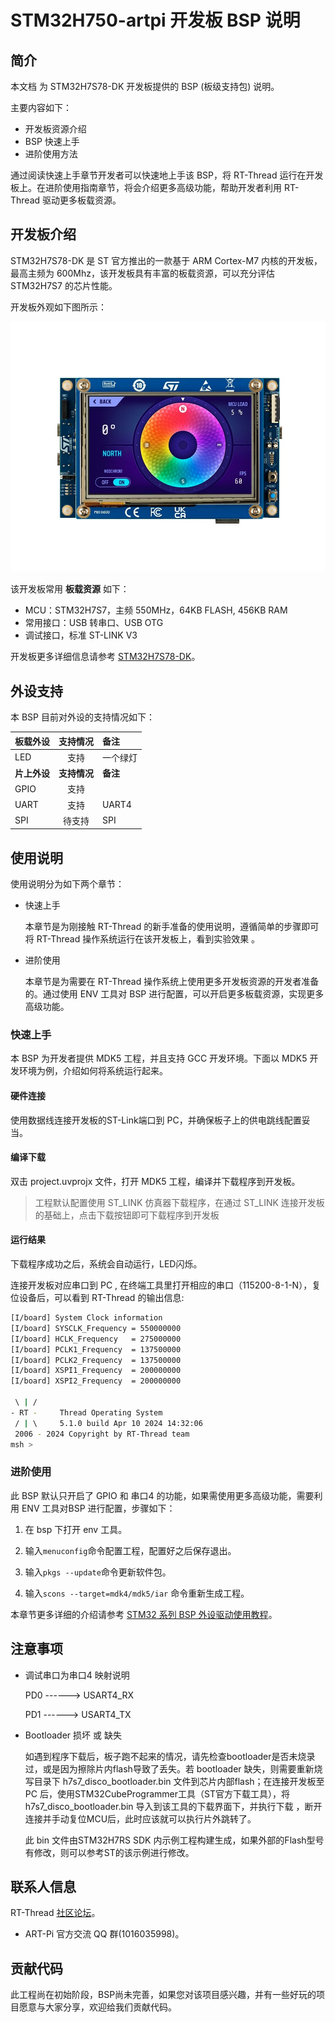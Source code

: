 # STM32H750-artpi 开发板 BSP 说明

## 简介

本文档 为 STM32H7S78-DK 开发板提供的 BSP (板级支持包) 说明。

主要内容如下：

- 开发板资源介绍
- BSP 快速上手
- 进阶使用方法

通过阅读快速上手章节开发者可以快速地上手该 BSP，将 RT-Thread 运行在开发板上。在进阶使用指南章节，将会介绍更多高级功能，帮助开发者利用 RT-Thread 驱动更多板载资源。

## 开发板介绍

STM32H7S78-DK 是 ST 官方推出的一款基于 ARM Cortex-M7 内核的开发板，最高主频为 600Mhz，该开发板具有丰富的板载资源，可以充分评估 STM32H7S7 的芯片性能。

开发板外观如下图所示：

![board](figures/board.jpg)

该开发板常用 **板载资源** 如下：

- MCU：STM32H7S7，主频 550MHz，64KB FLASH, 456KB RAM
- 常用接口：USB 转串口、USB OTG
- 调试接口，标准 ST-LINK V3

开发板更多详细信息请参考 [STM32H7S78-DK](https://www.st.com/en/evaluation-tools/stm32h7s78-dk.html)。


## 外设支持

本 BSP 目前对外设的支持情况如下：

| **板载外设** | **支持情况** | **备注** |
| :----------- | :----------: | :------- |
| LED          |     支持     | 一个绿灯 |
| **片上外设** | **支持情况** | **备注** |
| GPIO         |     支持     |          |
| UART         |     支持     | UART4    |
| SPI          |    待支持    | SPI      |


## 使用说明

使用说明分为如下两个章节：

- 快速上手

    本章节是为刚接触 RT-Thread 的新手准备的使用说明，遵循简单的步骤即可将 RT-Thread 操作系统运行在该开发板上，看到实验效果 。

- 进阶使用

    本章节是为需要在 RT-Thread 操作系统上使用更多开发板资源的开发者准备的。通过使用 ENV 工具对 BSP 进行配置，可以开启更多板载资源，实现更多高级功能。


### 快速上手

本 BSP 为开发者提供 MDK5 工程，并且支持 GCC 开发环境。下面以 MDK5 开发环境为例，介绍如何将系统运行起来。

#### 硬件连接

使用数据线连接开发板的ST-Link端口到 PC，并确保板子上的供电跳线配置妥当。

#### 编译下载

双击 project.uvprojx 文件，打开 MDK5 工程，编译并下载程序到开发板。

> 工程默认配置使用 ST_LINK 仿真器下载程序，在通过 ST_LINK 连接开发板的基础上，点击下载按钮即可下载程序到开发板

#### 运行结果

下载程序成功之后，系统会自动运行，LED闪烁。

连接开发板对应串口到 PC , 在终端工具里打开相应的串口（115200-8-1-N），复位设备后，可以看到 RT-Thread 的输出信息:

```bash
[I/board] System Clock information
[I/board] SYSCLK_Frequency = 550000000
[I/board] HCLK_Frequency   = 275000000
[I/board] PCLK1_Frequency  = 137500000
[I/board] PCLK2_Frequency  = 137500000
[I/board] XSPI1_Frequency  = 200000000
[I/board] XSPI2_Frequency  = 200000000

 \ | /
- RT -     Thread Operating System
 / | \     5.1.0 build Apr 10 2024 14:32:06
 2006 - 2024 Copyright by RT-Thread team
msh >

```
### 进阶使用

此 BSP 默认只开启了 GPIO 和 串口4 的功能，如果需使用更多高级功能，需要利用 ENV 工具对BSP 进行配置，步骤如下：

1. 在 bsp 下打开 env 工具。

2. 输入`menuconfig`命令配置工程，配置好之后保存退出。

3. 输入`pkgs --update`命令更新软件包。

4. 输入`scons --target=mdk4/mdk5/iar` 命令重新生成工程。

本章节更多详细的介绍请参考 [STM32 系列 BSP 外设驱动使用教程](../docs/STM32系列BSP外设驱动使用教程.md)。

## 注意事项

- 调试串口为串口4 映射说明

    PD0  ------> USART4_RX

    PD1 ------> USART4_TX 

- Bootloader 损坏 或 缺失

    如遇到程序下载后，板子跑不起来的情况，请先检查bootloader是否未烧录过，或是因为擦除片内flash导致了丢失。若 bootloader 缺失，则需要重新烧写目录下 h7s7_disco_bootloader.bin 文件到芯片内部flash；在连接开发板至 PC 后，使用STM32CubeProgrammer工具（ST官方下载工具），将 h7s7_disco_bootloader.bin 导入到该工具的下载界面下，并执行下载 ，断开连接并手动复位MCU后，此时应该就可以执行片外跳转了。

    此 bin 文件由STM32H7RS SDK 内示例工程构建生成，如果外部的Flash型号有修改，则可以参考ST的该示例进行修改。
    

## 联系人信息

RT-Thread [社区论坛](https://club.rt-thread.org/)。

-  ART-Pi 官方交流 QQ 群(1016035998)。

## 贡献代码

此工程尚在初始阶段，BSP尚未完善，如果您对该项目感兴趣，并有一些好玩的项目愿意与大家分享，欢迎给我们贡献代码。
